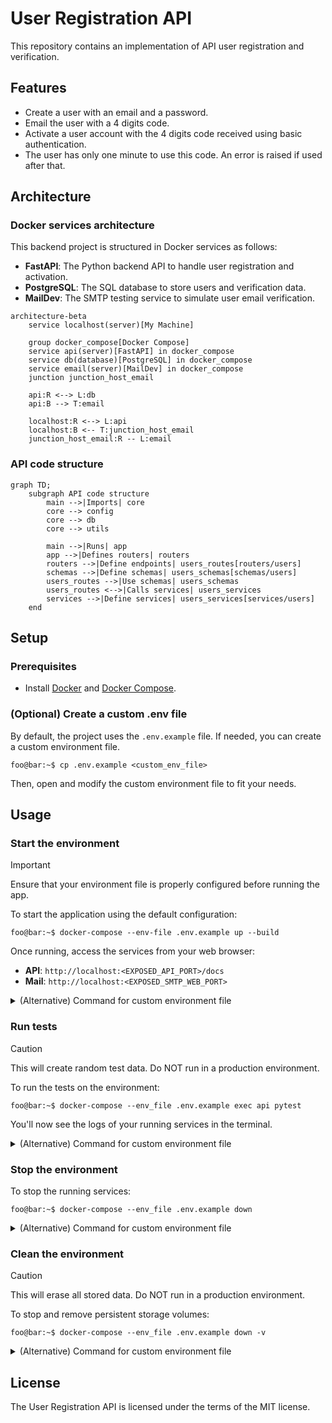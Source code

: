 # User Registration API
This repository contains an implementation of API user registration and verification.

## Features
* Create a user with an email and a password.
* Email the user with a 4 digits code.
* Activate a user account with the 4 digits code received using basic authentication.
* The user has only one minute to use this code. An error is raised if used after that.

## Architecture

### Docker services architecture
This backend project is structured in Docker services as follows:
- **FastAPI**: The Python backend API to handle user registration and activation.
- **PostgreSQL**: The SQL database to store users and verification data.
- **MailDev**: The SMTP testing service to simulate user email verification.

```mermaid
architecture-beta
    service localhost(server)[My Machine]
  
    group docker_compose[Docker Compose]
    service api(server)[FastAPI] in docker_compose
    service db(database)[PostgreSQL] in docker_compose
    service email(server)[MailDev] in docker_compose
    junction junction_host_email

    api:R <--> L:db
    api:B --> T:email
    
    localhost:R <--> L:api
    localhost:B <-- T:junction_host_email
    junction_host_email:R -- L:email
```

### API code structure

```mermaid
graph TD;
    subgraph API code structure
        main -->|Imports| core
        core --> config
        core --> db
        core --> utils

        main -->|Runs| app
        app -->|Defines routers| routers
        routers -->|Define endpoints| users_routes[routers/users]
        schemas -->|Define schemas| users_schemas[schemas/users]
        users_routes -->|Use schemas| users_schemas
        users_routes <-->|Calls services| users_services
        services -->|Define services| users_services[services/users]
    end
```

## Setup

### Prerequisites
- Install [Docker](https://docs.docker.com/get-docker/) and [Docker Compose](https://docs.docker.com/compose/install/).

### (Optional) Create a custom .env file
By default, the project uses the `.env.example` file. If needed, you can create a custom environment file.

```console
foo@bar:~$ cp .env.example <custom_env_file>
```

Then, open and modify the custom environment file to fit your needs.

## Usage 

### Start the environment

> [!IMPORTANT]
> Ensure that your environment file is properly configured before running the app.

To start the application using the default configuration:

```console
foo@bar:~$ docker-compose --env-file .env.example up --build
```

Once running, access the services from your web browser:
- **API**: `http://localhost:<EXPOSED_API_PORT>/docs`
- **Mail**: `http://localhost:<EXPOSED_SMTP_WEB_PORT>`

<details>
  <summary>(Alternative) Command for custom environment file</summary>
  If you have created a custom environment file, specify it as follows:

  ```console
  foo@bar:~$ docker-compose --env-file <custom_env_file> up --build
  ```
</details>

### Run tests

> [!CAUTION]
> This will create random test data. Do NOT run in a production environment.

To run the tests on the environment:

```console
foo@bar:~$ docker-compose --env_file .env.example exec api pytest
```

You'll now see the logs of your running services in the terminal.

<details>
  <summary>(Alternative) Command for custom environment file</summary>
  If you have created a custom environment file, specify it as follows:

  ```console
  foo@bar:~$ docker-compose --env-file <custom_env_file> exec api pytest
  ```
</details>

### Stop the environment
To stop the running services:

```console
foo@bar:~$ docker-compose --env_file .env.example down
```

<details>
  <summary>(Alternative) Command for custom environment file</summary>
  If you have created a custom environment file, specify it as follows:

  ```console
  foo@bar:~$ docker-compose --env-file <custom_env_file> down
  ```
</details>

### Clean the environment

> [!CAUTION]
> This will erase all stored data. Do NOT run in a production environment.

To stop and remove persistent storage volumes:

```console
foo@bar:~$ docker-compose --env_file .env.example down -v
```

<details>
  <summary>(Alternative) Command for custom environment file</summary>
  If you have created a custom environment file, specify it as follows:

  ```console
  foo@bar:~$ docker-compose --env-file <custom_env_file> down -v
  ```
</details>

## License
The User Registration API is licensed under the terms of the MIT license.
